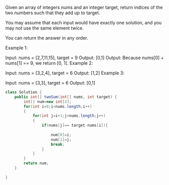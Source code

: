 Given an array of integers nums and an integer target, return indices of the two numbers such that they add up to target.

You may assume that each input would have exactly one solution, and you may not use the same element twice.

You can return the answer in any order.

 

Example 1:

Input: nums = [2,7,11,15], target = 9
Output: [0,1]
Output: Because nums[0] + nums[1] == 9, we return [0, 1].
Example 2:

Input: nums = [3,2,4], target = 6
Output: [1,2]
Example 3:

Input: nums = [3,3], target = 6
Output: [0,1]



```java
class Solution {
    public int[] twoSum(int[] nums, int target) {
        int[] num=new int[2];
        for(int i=0;i<nums.length;i++)
        {
            for(int j=i+1;j<nums.length;j++)
            {
                if(nums[j]== target-nums[i]){
                    
                    num[0]=i;
                    num[1]=j;
                    break;
                }
            }
        }
        return num;
    } 
   
}
```


